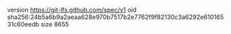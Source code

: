 version https://git-lfs.github.com/spec/v1
oid sha256:24b5a6b9a2aeaa628e970b7517b2e7762f9f82130c3a6292e61016531c60eedb
size 8655
